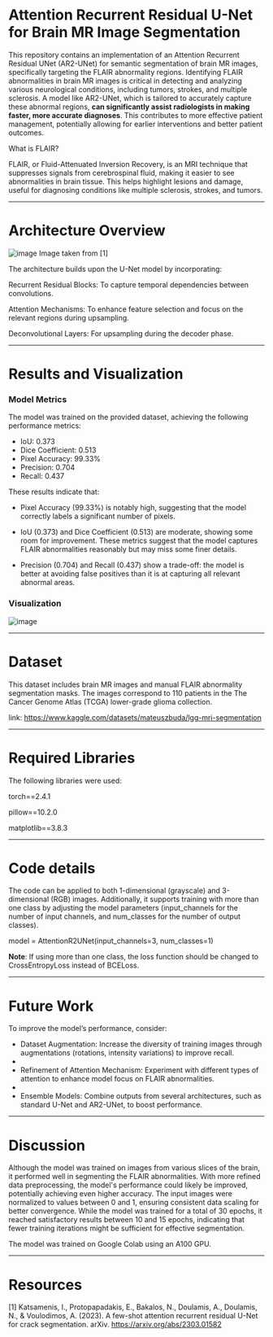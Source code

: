 # Attention Recurrent Residual U-Net for Brain MR Image Segmentation

This repository contains an implementation of an Attention Recurrent Residual UNet (AR2-UNet) for semantic segmentation of brain MR images, specifically targeting the FLAIR abnormality regions. Identifying FLAIR abnormalities in brain MR images is critical in detecting and analyzing various neurological conditions, including tumors, strokes, and multiple sclerosis. A model like AR2-UNet, which is tailored to accurately capture these abnormal regions, **can significantly assist radiologists in making faster, more accurate diagnoses**. This contributes to more effective patient management, potentially allowing for earlier interventions and better patient outcomes.

What is FLAIR?

FLAIR, or Fluid-Attenuated Inversion Recovery, is an MRI technique that suppresses signals from cerebrospinal fluid, making it easier to see abnormalities in brain tissue. This helps highlight lesions and damage, useful for diagnosing conditions like multiple sclerosis, strokes, and tumors.

--------------------------------------------------------------------------------------------------------------------------------
# Architecture Overview

![image](https://github.com/user-attachments/assets/aa60dece-c2ef-4df5-af34-1efcb9bc7d14)
Image taken from [1]

The architecture builds upon the U-Net model by incorporating:

Recurrent Residual Blocks: To capture temporal dependencies between convolutions.

Attention Mechanisms: To enhance feature selection and focus on the relevant regions during upsampling.

Deconvolutional Layers: For upsampling during the decoder phase.

--------------------------------------------------------------------------------------------------------------------------------

# Results and Visualization

### Model Metrics 
The model was trained on the provided dataset, achieving the following performance metrics:

* IoU: 0.373
* Dice Coefficient: 0.513
* Pixel Accuracy: 99.33%
* Precision: 0.704
* Recall: 0.437

These results indicate that:

* Pixel Accuracy (99.33%) is notably high, suggesting that the model correctly labels a significant number of pixels.
  
* IoU (0.373) and Dice Coefficient (0.513) are moderate, showing some room for improvement. These metrics suggest that the model captures FLAIR abnormalities reasonably but may miss some finer details.
  
* Precision (0.704) and Recall (0.437) show a trade-off: the model is better at avoiding false positives than it is at capturing all relevant abnormal areas.

### Visualization

![image](https://github.com/user-attachments/assets/4a5f2532-ec2e-489d-af05-e5efb5cf0aea)


--------------------------------------------------------------------------------------------------------------------------------

# Dataset
 
This dataset includes brain MR images and manual FLAIR abnormality segmentation masks. The images correspond to 110 patients in the The Cancer Genome Atlas (TCGA) lower-grade glioma collection.

link: https://www.kaggle.com/datasets/mateuszbuda/lgg-mri-segmentation

--------------------------------------------------------------------------------------------------------------------------------

# Required Libraries
The following libraries were used:

torch==2.4.1

pillow==10.2.0

matplotlib==3.8.3

--------------------------------------------------------------------------------------------------------------------------------

# Code details

The code can be applied to both 1-dimensional (grayscale) and 3-dimensional (RGB) images. Additionally, it supports training with more than one class by adjusting the model parameters (input_channels for the number of input channels, and num_classes for the number of output classes).

model = AttentionR2UNet(input_channels=3, num_classes=1)

**Note**: If using more than one class, the loss function should be changed to CrossEntropyLoss instead of BCELoss.

--------------------------------------------------------------------------------------------------------------------------------

# Future Work

To improve the model’s performance, consider:

* Dataset Augmentation: Increase the diversity of training images through augmentations (rotations, intensity variations) to improve recall.
* 
* Refinement of Attention Mechanism: Experiment with different types of attention to enhance model focus on FLAIR abnormalities.
* 
* Ensemble Models: Combine outputs from several architectures, such as standard U-Net and AR2-UNet, to boost performance.

--------------------------------------------------------------------------------------------------------------------------------

# Discussion 

Although the model was trained on images from various slices of the brain, it performed well in segmenting the FLAIR abnormalities. With more refined data preprocessing, the model's performance could likely be improved, potentially achieving even higher accuracy. The input images were normalized to values between 0 and 1, ensuring consistent data scaling for better convergence. While the model was trained for a total of 30 epochs, it reached satisfactory results between 10 and 15 epochs, indicating that fewer training iterations might be sufficient for effective segmentation.

The model was trained on Google Colab using an A100 GPU.


--------------------------------------------------------------------------------------------------------------------------------

# Resources

[1] Katsamenis, I., Protopapadakis, E., Bakalos, N., Doulamis, A., Doulamis, N., & Voulodimos, A. (2023). A few-shot attention recurrent residual U-Net for crack segmentation. arXiv. https://arxiv.org/abs/2303.01582
